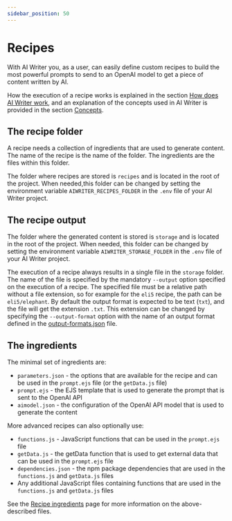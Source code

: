 ```yaml
---
sidebar_position: 50
---
```


# Recipes

With AI Writer you, as a user, can easily define custom recipes to build the most powerful prompts to send to an OpenAI model to get a piece of content written by AI.

How the execution of a recipe works is explained in the section [How does AI Writer work](./how-does-aiwriter-work), and an explanation of the concepts used in AI Writer is provided in the section [Concepts](./concepts).

## The recipe folder

A recipe needs a collection of ingredients that are used to generate content. The name of the recipe is the name of the folder. The ingredients are the files within this folder.

The folder where recipes are stored is `recipes` and is located in the root of the project. When needed,this folder can be changed by setting the environment variable `AIWRITER_RECIPES_FOLDER` in the `.env` file of your AI Writer project.

## The recipe output

The folder where the generated content is stored is `storage` and is located in the root of the project. When needed, this folder can be changed by setting the environment variable `AIWRITER_STORAGE_FOLDER` in the `.env` file of your AI Writer project.

The execution of a recipe always results in a single file in the `storage` folder. The name of the file is specified by the mandatory `--output` option specified on the execution of a recipe. The specified file must be a relative path without a file extension, so for example for the `eli5` recipe, the path can be `eli5/elephant`. By default the output format is expected to be text (`txt`), and the file will get the extension `.txt`. This extension can be changed by specifying the `--output-format` option with the name of an output format defined in the [output-formats.json](./output-formats.json) file.

## The ingredients

The minimal set of ingredients are:

- `parameters.json` - the options that are available for the recipe and can be used in the `prompt.ejs` file (or the `getData.js` file)
- `prompt.ejs` - the EJS template that is used to generate the prompt that is sent to the OpenAI API
- `aimodel.json` - the configuration of the OpenAI API model that is used to generate the content

More advanced recipes can also optionally use:

- `functions.js` - JavaScript functions that can be used in the `prompt.ejs` file
- `getData.js` - the getData function that is used to get external data that can be used in the `prompt.ejs` file
- `dependencies.json` - the npm package dependencies that are used in the `functions.js` and `getData.js` files
- Any additional JavaScript files containing functions that are used in the `functions.js` and `getData.js` files

See the [Recipe ingredients](./category/recipe-ingredients) page for more information on the above-described files.    
